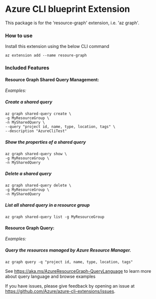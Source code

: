 # Azure CLI blueprint Extension #

This package is for the 'resource-graph' extension, i.e. 'az graph'.

### How to use ###
Install this extension using the below CLI command
```
az extension add --name resoure-graph
```

### Included Features
#### Resource Graph Shared Query Management:
*Examples:*

##### Create a shared query

```
az graph shared-query create \
-g MyResourceGroup \
-n MySharedQuery \
--query "project id, name, type, location, tags" \
--description "AzureCliTest"
```

##### Show the properties of a shared query

```
az graph shared-query show \
-g MyResourceGroup \
-n MySharedQuery
```

##### Delete a shared query

```
az graph shared-query delete \
-g MyResourceGroup \
-n MySharedQuery
```

##### List all shared query in a resource group

```
az graph shared-query list -g MyResourceGroup
```

#### Resource Graph Query:
*Examples:*

##### Query the resources managed by Azure Resource Manager.

```
az graph query -q "project id, name, type, location, tags"
```

See https://aka.ms/AzureResourceGraph-QueryLanguage to learn more about query language and browse examples

If you have issues, please give feedback by opening an issue at https://github.com/Azure/azure-cli-extensions/issues.